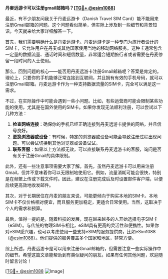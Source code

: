 **丹麥远游卡可以注册gmail邮箱吗？[[TG💪+ @esim1088](https://t.me/s/esim1088)]**

最近，有不少朋友问我关于丹麦远游卡（Danish Travel SIM Card）能不能用来注册Gmail邮箱的问题。这个问题看似简单，但实际上涉及到一些细节和背景知识。今天就来给大家详细解答一下。

首先，我们需要明确什么是丹麦远游卡。丹麦远游卡是一种专门为旅行者设计的SIM卡，它允许用户在丹麦或其他国家使用当地的移动网络服务。这种卡通常包含一定量的数据流量、通话时间和短信数量，非常适合短期旅行者或者需要在丹麦停留一段时间的人士使用。

那么，回到问题的核心——能否用丹麦远游卡注册Gmail邮箱呢？答案是肯定的。理论上，只要你的手机能够正常连接到互联网，并且拥有有效的手机号码，就可以注册Gmail邮箱。丹麦远游卡作为一种支持数据流量的SIM卡，完全可以满足这一需求。

不过，在实际操作中可能会遇到一些小问题。比如，有些运营商可能会限制某些功能的使用，尤其是在国外使用的SIM卡。如果你发现无法顺利注册，可以尝试以下几种方法：

1. **检查网络连接**：确保你的手机已经正确连接到丹麦远游卡提供的网络，并且信号良好。
2. **更换浏览器或设备**：有时候，特定的浏览器或设备可能会导致注册过程出现问题。可以尝试切换到其他浏览器或设备试试。
3. **联系客服**：如果以上方法都无效，可以直接联系丹麦远游卡的客服，询问是否有关于注册Gmail的具体限制。

此外，还有一些注意事项需要大家了解。首先，虽然丹麦远游卡可以用来注册Gmail，但并不意味着你可以无限制地使用它。例如，流量消耗可能会很快，特别是在频繁上传或下载文件时。因此，建议在注册完成后及时设置邮件客户端，以便后续更高效地收发邮件。

其次，对于长期居住在丹麦的朋友来说，可能更倾向于购买本地的SIM卡。本地SIM卡不仅价格相对便宜，而且服务更加稳定，更适合日常使用。当然，这取决于个人的需求和预算。

最后，值得一提的是，随着科技的发展，现在越来越多的人开始选择电子SIM卡（eSIM）。与传统的物理SIM卡相比，eSIM具有更高的灵活性和便携性。如果你对eSIM感兴趣，也可以考虑使用一些支持eSIM的服务提供商，比如eSim1088（[@esim1088](https://t.me/s/esim1088)）。他们提供的服务覆盖多个国家和地区，非常方便。

综上所述，丹麦远游卡是可以用来注册Gmail邮箱的，但需要注意一些实际操作中的细节。希望这篇文章能帮助到有类似疑问的朋友。如果有任何其他问题，欢迎随时留言讨论！

[[TG💪+ @esim1088](https://t.me/s/esim1088) ![Image](https://i.postimg.cc/4NQfJmqS/Snipaste-2025-05-13-00-14-12.png)]